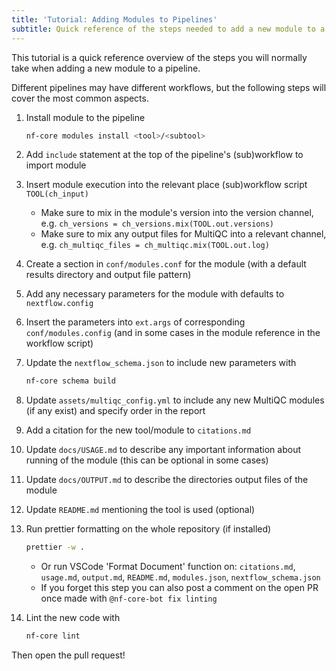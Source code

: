```yaml
---
title: 'Tutorial: Adding Modules to Pipelines'
subtitle: Quick reference of the steps needed to add a new module to a pipeline.
---
```


This tutorial is a quick reference overview of the steps you will normally take when adding a new module to a pipeline.

Different pipelines may have different workflows, but the following steps will cover the most common aspects.

1. Install module to the pipeline

   ```bash
   nf-core modules install <tool>/<subtool>
   ```

2. Add `include` statement at the top of the pipeline's (sub)workflow to import module
3. Insert module execution into the relevant place (sub)workflow script `TOOL(ch_input)`
    - Make sure to mix in the module's version into the version channel, e.g. `ch_versions = ch_versions.mix(TOOL.out.versions)`
    - Make sure to mix any output files for MultiQC into a relevant channel, e.g. `ch_multiqc_files = ch_multiqc.mix(TOOL.out.log)`
4. Create a section in `conf/modules.conf` for the module (with a default results directory and output file pattern)
5. Add any necessary parameters for the module with defaults to `nextflow.config`
6. Insert the parameters into `ext.args` of corresponding `conf/modules.config` (and in some cases in the module reference in the workflow script)
7. Update the `nextflow_schema.json` to include new parameters with

   ```bash
   nf-core schema build
   ```

8. Update `assets/multiqc_config.yml` to include any new MultiQC modules (if any exist) and specify order in the report
9. Add a citation for the new tool/module to `citations.md`
10. Update `docs/USAGE.md` to describe any important information about running of the module (this can be optional in some cases)
11. Update `docs/OUTPUT.md` to describe the directories output files of the module
12. Update `README.md` mentioning the tool is used (optional)
13. Run prettier formatting on the whole repository (if installed)

    ```bash
    prettier -w .
    ```

    - Or run VSCode 'Format Document' function on: `citations.md`, `usage.md`, `output.md`, `README.md`, `modules.json`, `nextflow_schema.json`
    - If you forget this step you can also post a comment on the open PR once made with `@nf-core-bot fix linting`

14. Lint the new code with

    ```bash
    nf-core lint
    ```

Then open the pull request!

